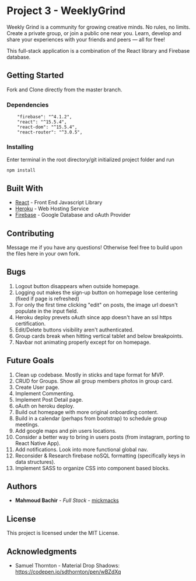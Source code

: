 # Project 3 - WeeklyGrind

Weekly Grind is a community for growing creative minds. No rules, no limits. Create a private group, or join a public one near you. Learn, develop and share your experiences with your friends and peers — all for free!

This full-stack application is a combination of the React library and Firebase database.

## Getting Started

Fork and Clone directly from the master branch.

### Dependencies

```
    "firebase": "^4.1.2",
    "react": "^15.5.4",
    "react-dom": "^15.5.4",
    "react-router": "^3.0.5",

```

### Installing

Enter terminal in the root directory/git initialized project folder and run 

```
npm install

```

## Built With

* [React](https://facebook.github.io/react/) - Front End Javascript Library
* [Heroku](http://www.dropwizard.io/1.0.2/docs/) - Web Hosting Service
* [Firebase](https://firebase.google.com) - Google Database and oAuth Provider

## Contributing

Message me if you have any questions! Otherwise feel free to build upon the files here in your own fork.

## Bugs

1. Logout button disappears when outside homepage.
2. Logging out makes the sign-up button on homepage lose centering (fixed if page is refreshed)
3. For only the first time clicking "edit" on posts, the image url doesn't populate in the input field.
4. Heroku deploy prevets oAuth since app doesn't have an ssl https certification.
5. Edit/Delete buttons visibility aren't authenticated.
6. Group cards break when hitting vertical tablet and below breakpoints.
7. Navbar not animating properly except for on homepage.

## Future Goals

1. Clean up codebase. Mostly in sticks and tape format for MVP.
2. CRUD for Groups. Show all group members photos in group card.
3. Create User page.
4. Implement Commenting.
5. Implement Post Detail page.
6. oAuth on heroku deploy.
7. Build out homepage with more original onboarding content.
8. Build in a calendar (perhaps from bootstrap) to schedule group meetings.
9. Add google maps and pin users locations.
10. Consider a better way to bring in users posts (from instagram, porting to React Native App).
11. Add notifications. Look into more functional global nav.
12. Reconsider & Research firebase noSQL formatting (specifically keys in data structures).
13. Implement SASS to organize CSS into component based blocks.


## Authors

* **Mahmoud Bachir** - *Full Stack* - [mickmacks](https://github.com/mickmacks)

## License

This project is licensed under the MIT License.

## Acknowledgments

* Samuel Thornton - Material Drop Shadows: https://codepen.io/sdthornton/pen/wBZdXq
